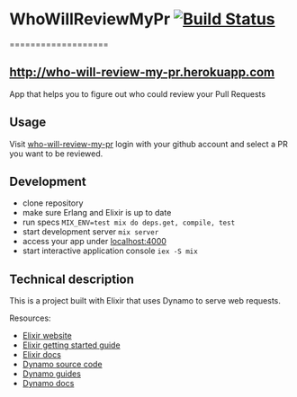 # WhoWillReviewMyPr [![Build Status](https://travis-ci.org/duksis/who_will_review_my_pr.png?branch=master)](https://travis-ci.org/duksis/who_will_review_my_pr)
===================

http://who-will-review-my-pr.herokuapp.com
------------------------------------------

App that helps you to figure out who could review your Pull Requests

## Usage

Visit [who-will-review-my-pr](http://who-will-review-my-pr.herokuapp.com) login
with your github account and select a PR you want to be reviewed.

## Development

* clone repository
* make sure Erlang and Elixir is up to date
* run specs `MIX_ENV=test mix do deps.get, compile, test`
* start development server `mix server`
* access your app under [localhost:4000](http://localhost:4000)
* start interactive application console `iex -S mix`

## Technical description

This is a project built with Elixir that uses Dynamo to serve web requests.

Resources:

* [Elixir website](http://elixir-lang.org/)
* [Elixir getting started guide](http://elixir-lang.org/getting_started/1.html)
* [Elixir docs](http://elixir-lang.org/docs)
* [Dynamo source code](https://github.com/elixir-lang/dynamo)
* [Dynamo guides](https://github.com/elixir-lang/dynamo#learn-more)
* [Dynamo docs](http://elixir-lang.org/docs/dynamo)
